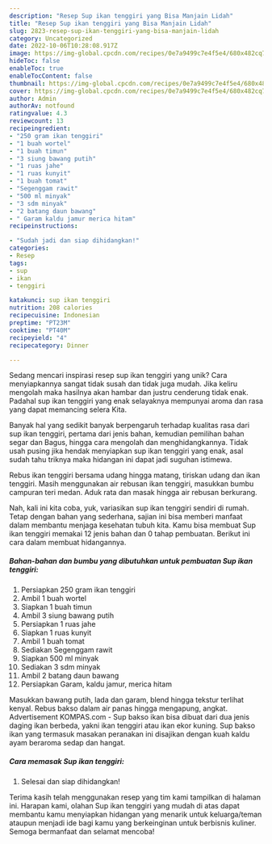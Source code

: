 ```yaml
---
description: "Resep Sup ikan tenggiri yang Bisa Manjain Lidah"
title: "Resep Sup ikan tenggiri yang Bisa Manjain Lidah"
slug: 2823-resep-sup-ikan-tenggiri-yang-bisa-manjain-lidah
category: Uncategorized
date: 2022-10-06T10:28:08.917Z
image: https://img-global.cpcdn.com/recipes/0e7a9499c7e4f5e4/680x482cq70/sup-ikan-tenggiri-foto-resep-utama.jpg
hideToc: false
enableToc: true
enableTocContent: false
thumbnail: https://img-global.cpcdn.com/recipes/0e7a9499c7e4f5e4/680x482cq70/sup-ikan-tenggiri-foto-resep-utama.jpg
cover: https://img-global.cpcdn.com/recipes/0e7a9499c7e4f5e4/680x482cq70/sup-ikan-tenggiri-foto-resep-utama.jpg
author: Admin
authorAv: notfound
ratingvalue: 4.3
reviewcount: 13
recipeingredient:
- "250 gram ikan tenggiri"
- "1 buah wortel"
- "1 buah timun"
- "3 siung bawang putih"
- "1 ruas jahe"
- "1 ruas kunyit"
- "1 buah tomat"
- "Segenggam rawit"
- "500 ml minyak"
- "3 sdm minyak"
- "2 batang daun bawang"
- " Garam kaldu jamur merica hitam"
recipeinstructions:

- "Sudah jadi dan siap dihidangkan!"
categories:
- Resep
tags:
- sup
- ikan
- tenggiri

katakunci: sup ikan tenggiri 
nutrition: 208 calories
recipecuisine: Indonesian
preptime: "PT23M"
cooktime: "PT40M"
recipeyield: "4"
recipecategory: Dinner

---
```





Sedang mencari inspirasi resep sup ikan tenggiri yang unik? Cara menyiapkannya sangat tidak susah dan tidak juga mudah. Jika keliru mengolah maka hasilnya akan hambar dan justru cenderung tidak enak. Padahal sup ikan tenggiri yang enak selayaknya mempunyai aroma dan rasa yang dapat memancing selera Kita.





Banyak hal yang sedikit banyak berpengaruh terhadap kualitas rasa dari sup ikan tenggiri, pertama dari jenis bahan, kemudian pemilihan bahan segar dan Bagus, hingga cara mengolah dan menghidangkannya. Tidak usah pusing jika hendak menyiapkan sup ikan tenggiri yang enak,      asal sudah tahu triknya maka hidangan ini dapat jadi suguhan istimewa.














Rebus ikan tenggiri bersama udang hingga matang, tiriskan udang dan ikan tenggiri. Masih menggunakan air rebusan ikan tenggiri, masukkan bumbu campuran teri medan. Aduk rata dan masak hingga air rebusan berkurang.






Nah, kali ini kita coba, yuk, variasikan sup ikan tenggiri sendiri di rumah. Tetap dengan bahan yang sederhana, sajian ini bisa memberi manfaat dalam membantu menjaga kesehatan tubuh kita. Kamu bisa membuat Sup ikan tenggiri memakai 12 jenis bahan dan 0 tahap pembuatan. Berikut ini cara dalam membuat hidangannya.

<!--inarticleads1-->

##### Bahan-bahan dan bumbu yang dibutuhkan untuk pembuatan Sup ikan tenggiri:

1. Persiapkan 250 gram ikan tenggiri
1. Ambil 1 buah wortel
1. Siapkan 1 buah timun
1. Ambil 3 siung bawang putih
1. Persiapkan 1 ruas jahe
1. Siapkan 1 ruas kunyit
1. Ambil 1 buah tomat
1. Sediakan Segenggam rawit
1. Siapkan 500 ml minyak
1. Sediakan 3 sdm minyak
1. Ambil 2 batang daun bawang
1. Persiapkan  Garam, kaldu jamur, merica hitam


Masukkan bawang putih, lada dan garam, blend hingga tekstur terlihat kenyal. Rebus bakso dalam air panas hingga mengapung, angkat. Advertisement KOMPAS.com - Sup bakso ikan bisa dibuat dari dua jenis daging ikan berbeda, yakni ikan tenggiri atau ikan ekor kuning. Sup bakso ikan yang termasuk masakan peranakan ini disajikan dengan kuah kaldu ayam beraroma sedap dan hangat. 

<!--inarticleads2-->

##### Cara memasak Sup ikan tenggiri:


1. Selesai dan siap dihidangkan!



Terima kasih telah menggunakan resep yang tim kami tampilkan di halaman ini. Harapan kami, olahan Sup ikan tenggiri yang mudah di atas dapat membantu kamu menyiapkan hidangan yang menarik untuk keluarga/teman ataupun menjadi ide bagi kamu yang berkeinginan untuk berbisnis kuliner. Semoga bermanfaat dan selamat mencoba!
